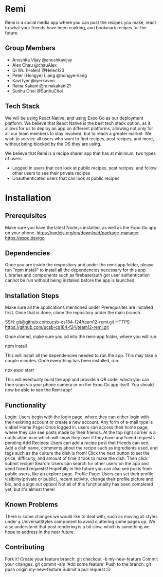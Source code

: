 # Remi
Remi is a social media app where you can post the recipes you make, react to what your friends have been cooking, and bookmark recipes for the future.

## Group Members
- Anushka Vijay         @anushkavijay
- Alex Chau             @chauAlex
- Qi Wu (Helen)         @Helen123
- Peter (Hongye) Liang  @hongye-liang
- Kavi Iyer             @iyerkaveri
- Raina Kakani          @rainakakani21
- Sunhu Choi            @SunhuChoi

## Tech Stack
We will be using React Native, and using Expo Go as our deployment platform. We believe that React Native is the best tech stack option, as it allows for us to deploy an app on different platforms, allowing not only for all our team members to stay involved, but to reach a greater market. We wish to service all users who want to find recipes, post recipes, and more, without being blocked by the OS they are using. 

We believe that Remi is a recipe sharer app that has at minimum, two types of users:
- Logged in users that can look at public recipes, post recipes, and follow other users to see their private recipes
- Unauthenticated users that can look at public recipes

# Installation
## Prerequisites
Make sure you have the latest Node.js installed, as well as the Expo Go app on your phone. 
https://nodejs.org/en/download/package-manager
https://expo.dev/go

## Dependencies
Once you are inside the respository and under the remi-app folder, please run "npm install" to install all the dependencies necessary for this app. Libraries and components such as firebase/auth got user authentication cannot be run without being installed before the app is launched. 

## Installation Steps
Make sure all the applications mentioned under Prerequisites are installed first. Once that is done, clone the repository under the main branch.

SSH: git@github.com:ucsb-cs184-f24/team12-remi.git
HTTPS: https://github.com/ucsb-cs184-f24/team12-remi.git

Once cloned, make sure you cd into the remi-app folder, where you will run:

npm install

This will install all the dependencies needed to run the app. This may take a couple minutes. Once everything has been installed, run:

npx expo start

This will eventually build the app and provide a QR code, which you can then scan via your phone camera or on the Expo Go app itself. You should now be able to see the Remi app!

## Functionality
Login: Users begin with the login page, where they can either login with their existing account or create a new account. Any form of e-mail type is viable!
Home Page: Once logged in, users can access their home page, where they can see posts made by their friends. At the top right corner is a notification icon which will show they user if they have any friend requests pending
Add Recipes: Users can add a recipe post that friends can see. Add a dish name, comments about the recipe such as ingredients used, and tags such as the culture the dish is from! Click the next button to set the price, difficulty, and amount of time it took to make the dish. Then click submit recipe!
Search: Users can search for other users on the app and send friend requests! Hopefully in the future you can also see posts from public users, like an explore page.
Profile Page: Users can set their profile visibility(private or public), recent activity, change their profile picture and bio, and a sign out option! Not all of this functionality has been completed yet, but it's almost there!

## Known Problems
There is some changes we would like to deal with, such as moving all styles under a UniversalStyles component to avoid cluttering some pages up. We also understand that post rendering is a bit slow, which is something we hope to address in the near future.

## Contributing
Fork it!
Create your feature branch: git checkout -b my-new-feature
Commit your changes: git commit -am 'Add some feature'
Push to the branch: git push origin my-new-feature
Submit a pull request :D
